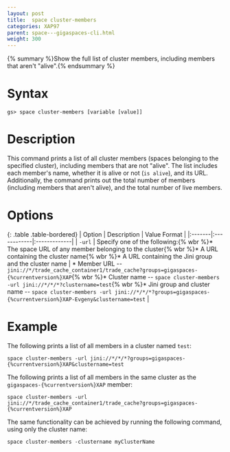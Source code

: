 ```yaml
---
layout: post
title:  space cluster-members
categories: XAP97
parent: space---gigaspaces-cli.html
weight: 300
---
```


{% summary  %}Show the full list of cluster members, including members that aren't "alive".{% endsummary %}

# Syntax

    gs> space cluster-members [variable [value]]

# Description

This command prints a list of all cluster members (spaces belonging to the specified cluster), including members that are not "alive". The list includes each member's name, whether it is alive or not (`is alive`), and its URL. Additionally, the command prints out the total number of members (including members that aren't alive), and the total number of live members.

# Options

{: .table .table-bordered}
| Option | Description | Value Format |
|:-------|:------------|:-------------|
| `-url` | Specify one of the following:{% wbr %}* The space URL of any member belonging to the cluster{% wbr %}* A URL containing the cluster name{% wbr %}* A URL containing the Jini group and the cluster name | * Member URL -- `jini://*/trade_cache_container1/trade_cache?groups=gigaspaces-{%currentversion%}XAP`{% wbr %}* Cluster name -- `space cluster-members -url jini://*/*/*?clustername=test`{% wbr %}* Jini group and cluster name -- `space cluster-members -url jini://*/*/*?groups=gigaspaces-{%currentversion%}XAP-Evgeny&clustername=test` |

# Example

The following prints a list of all members in a cluster named `test`:

    space cluster-members -url jini://*/*/*?groups=gigaspaces-{%currentversion%}XAP&clustername=test

The following prints a list of all members in the same cluster as the `gigaspaces-{%currentversion%}XAP` member:

    space cluster-members -url jini://*/trade_cache_container1/trade_cache?groups=gigaspaces-{%currentversion%}XAP

The same functionality can be achieved by running the following command, using only the cluster name:

    space cluster-members -clustername myClusterName
